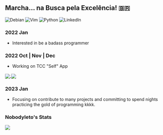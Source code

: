 ## Marcha... na Busca pela Excelência! 🇧🇷

![Debian](https://img.shields.io/badge/Debian-D70A53?style=for-the-badge&logo=debian&logoColor=white)
![Vim](https://img.shields.io/badge/VIM-%2311AB00.svg?style=for-the-badge&logo=vim&logoColor=white)
![Python](https://img.shields.io/badge/python-3670A0?style=for-the-badge&logo=python&logoColor=ffdd54)
![LinkedIn](https://img.shields.io/badge/linkedin-%230077B5.svg?style=for-the-badge&logo=linkedin&logoColor=white&link=)

### 2022 Jan
- Interested in be a badass programmer
### 2022 Oct | Nov | Dec
- Working on TCC "Self" App

<a href="https://github.com/Nbdyleto/PySide6_Self_TCC_2022">
  <img align="center" src="https://github-readme-stats.vercel.app/api/pin/?username=nbdyleto&repo=PySide6_Self_TCC_2022&show_owner=true"/>
</a>
<a href="https://github.com/Nbdyleto/pomodorocrias">
  <img align="center" src="https://github-readme-stats.vercel.app/api/pin/?username=nbdyleto&repo=pomodorocrias"/>
</a>

### 2023 Jan
- Focusing on contribute to many projects and committing to spend nights practicing the gold of programming kkkk.

### Nobodyleto's Stats
<img align="center" src="https://github-readme-stats.vercel.app/api?username=nbdyleto&show_icons=true&theme=transparent&hide_title=true"/>
